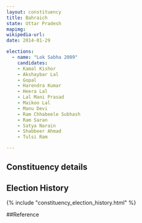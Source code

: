 ```yaml
---
layout: constituency
title: Bahraich
state: Uttar Pradesh
mapimg: 
wikipedia-url: 
date: 2014-01-29

elections: 
  - name: "Lok Sabha 2009"
    candidates: 
    - Kamal Kishor 
    - Akshaybar Lal 
    - Gopal 
    - Harendra Kumar 
    - Heera Lal 
    - Lal Mani Prasad 
    - Maikoo Lal 
    - Manu Devi 
    - Ram Chhabeele Subhash 
    - Ram Saran 
    - Satya Narain 
    - Shabbeer Ahmad 
    - Tulsi Ram 

---
```

## Constituency details


## Election History
{% include "constituency_election_history.html" %}

##Reference
